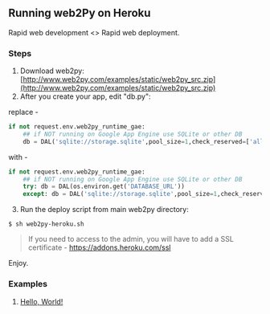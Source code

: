 ## Running web2Py on Heroku

Rapid web development <> Rapid web deployment.

### Steps

1. Download web2py: [http://www.web2py.com/examples/static/web2py_src.zip](http://www.web2py.com/examples/static/web2py_src.zip)
2. After you create your app, edit "db.py":

  replace -

  ```python
  if not request.env.web2py_runtime_gae:
      ## if NOT running on Google App Engine use SQLite or other DB
      db = DAL('sqlite://storage.sqlite',pool_size=1,check_reserved=['all'])
  ```

  with -


  ```python
  if not request.env.web2py_runtime_gae:
      ## if NOT running on Google App Engine use SQLite or other DB
      try: db = DAL(os.environ.get('DATABASE_URL'))
      except: db = DAL('sqlite://storage.sqlite',pool_size=1,check_reserved=['all'])
  ```

3. Run the deploy script from main web2py directory:
```shell
$ sh web2py-heroku.sh
```

> If you need to access to the admin, you will have to add a SSL certificate - https://addons.heroku.com/ssl


Enjoy.

### Examples

1. [Hello, World!](http://desolate-sea-4381.herokuapp.com/)
